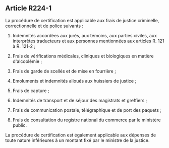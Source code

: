 Article R224-1
----
La procédure de certification est applicable aux frais de justice criminelle,
correctionnelle et de police suivants :

1. Indemnités accordées aux jurés, aux témoins, aux parties civiles, aux
interprètes traducteurs et aux personnes mentionnées aux articles R. 121 à R.
121-2 ;

2. Frais de vérifications médicales, cliniques et biologiques en matière
d'alcoolémie ;

3. Frais de garde de scellés et de mise en fourrière ;

4. Emoluments et indemnités alloués aux huissiers de justice ;

5. Frais de capture ;

6. Indemnités de transport et de séjour des magistrats et greffiers ;

7. Frais de communication postale, télégraphique et de port des paquets ;

8. Frais de consultation du registre national du commerce par le ministère
public.

La procédure de certification est également applicable aux dépenses de toute
nature inférieures à un montant fixé par le ministre de la justice.
